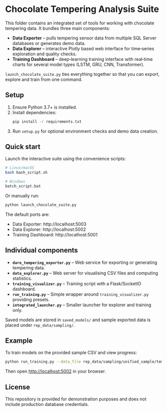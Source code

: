 # Chocolate Tempering Analysis Suite

This folder contains an integrated set of tools for working with chocolate tempering data. It bundles three main components:

- **Data Exporter** – pulls tempering sensor data from multiple SQL Server databases or generates demo data.
- **Data Explorer** – interactive Plotly based web interface for time‑series exploration and quality checks.
- **Training Dashboard** – deep‑learning training interface with real‑time charts for several model types (LSTM, GRU, CNN, Transformer).

`launch_chocolate_suite.py` ties everything together so that you can export, explore and train from one command.

## Setup

1. Ensure Python 3.7+ is installed.
2. Install dependencies:
   ```bash
   pip install -r requirements.txt
   ```
3. Run `setup.py` for optional environment checks and demo data creation.

## Quick start

Launch the interactive suite using the convenience scripts:

```bash
# Linux/macOS
bash bash_script.sh

# Windows
batch_script.bat
```

Or manually run:

```bash
python launch_chocolate_suite.py
```

The default ports are:
- Data Exporter: http://localhost:5003
- Data Explorer: http://localhost:5002
- Training Dashboard: http://localhost:5001

## Individual components

- **`dare_tempering_exporter.py`** – Web service for exporting or generating tempering data.
- **`data_explorer.py`** – Web server for visualising CSV files and computing statistics.
- **`training_visualizer.py`** – Training script with a Flask/SocketIO dashboard.
- **`run_training.py`** – Simple wrapper around `training_visualizer.py` providing presets.
- **`integrated_launcher.py`** – Smaller launcher for explorer and training only.

Saved models are stored in `saved_models/` and sample exported data is placed under `rep_data/sampling/`.

## Example

To train models on the provided sample CSV and view progress:

```bash
python run_training.py --data_file rep_data/sampling/unified_sample/tempering_unified_sample_comprehensive.csv
```
Then open [http://localhost:5002](http://localhost:5002) in your browser.

## License

This repository is provided for demonstration purposes and does not include production database credentials.
